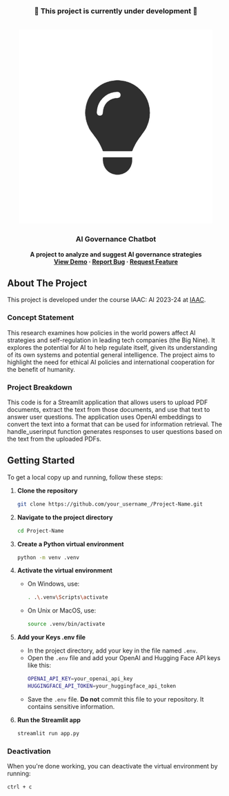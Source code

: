 <!-- PROJECT STATUS -->
<div align="center">
  <h3>🚧 This project is currently under development 🚧</h3>
</div>

<!-- PROJECT LOGO -->
<br />
<div align="center">
    <img src="https://github.com/ronmaccms/llm-chatbot/blob/main/src/img/Innovation-Tournaments.jpg" alt="Logo" width="450">
  <h3 align="center">AI Governance Chatbot</h3>
  <p align="center" style="font-weight: bold;">
    A project to analyze and suggest AI governance strategies<br>
    <a href="LINK_TO_DEMO">View Demo</a>
    ·
    <a href="mailto:andres.roncal@students.iaac.net">Report Bug</a>
    ·
    <a href="mailto:andres.roncal@students.iaac.net">Request Feature</a>
  </p>
</div>

<!-- ABOUT THE PROJECT -->

## About The Project

This project is developed under the course IAAC: AI 2023-24 at [IAAC](https://iaac.net/).

### Concept Statement

This research examines how policies in the world powers affect AI strategies and self-regulation in leading tech companies (the Big Nine). It explores the potential for AI to help regulate itself, given its understanding of its own systems and potential general intelligence. The project aims to highlight the need for ethical AI policies and international cooperation for the benefit of humanity.

### Project Breakdown

This code is for a Streamlit application that allows users to upload PDF documents, extract the text from those documents, and use that text to answer user questions. The application uses OpenAI embeddings to convert the text into a format that can be used for information retrieval. The handle_userinput function generates responses to user questions based on the text from the uploaded PDFs.

## Getting Started

To get a local copy up and running, follow these steps:

1. **Clone the repository**
    ```sh
    git clone https://github.com/your_username_/Project-Name.git
    ```

2. **Navigate to the project directory**
    ```sh
    cd Project-Name
    ```

3. **Create a Python virtual environment**
    ```sh
    python -m venv .venv
    ```

4. **Activate the virtual environment**
    - On Windows, use:
        ```sh
        . .\.venv\Scripts\activate
        ```
    - On Unix or MacOS, use:
        ```sh
        source .venv/bin/activate
        ```

5. **Add your Keys .env file**
    - In the project directory, add your key in the file named `.env`.
    - Open the `.env` file and add your OpenAI and Hugging Face API keys like this:
        ```sh
        OPENAI_API_KEY=your_openai_api_key
        HUGGINGFACE_API_TOKEN=your_huggingface_api_token
        ```
    - Save the `.env` file. **Do not** commit this file to your repository. It contains sensitive information.

6. **Run the Streamlit app**
    ```sh
    streamlit run app.py
    ```

### Deactivation

When you're done working, you can deactivate the virtual environment by running:
```sh
ctrl + c
